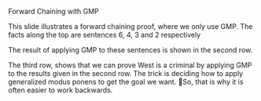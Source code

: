 Forward Chaining with GMP

This slide illustrates a forward chaining proof, where we only use GMP.
The facts along the top are sentences 6, 4, 3 and 2 respectively

The result of applying GMP to these sentences is shown in the second row.

The third row, shows that we can prove West is a criminal by applying GMP to the results given in the second row.  The trick is deciding how to apply generalized modus ponens to get the goal we want.
So, that is why it is often easier to work backwards.